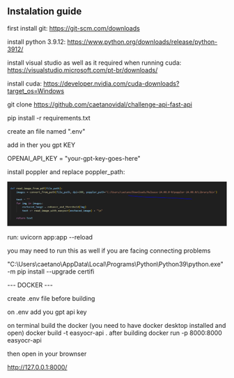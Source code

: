 ## Instalation guide

first install git: 
https://git-scm.com/downloads

install python 3.9.12:
https://www.python.org/downloads/release/python-3912/

install visual studio as well as it required when running cuda:
https://visualstudio.microsoft.com/pt-br/downloads/

install cuda:
https://developer.nvidia.com/cuda-downloads?target_os=Windows

git clone https://github.com/caetanovidal/challenge-api-fast-api

pip install -r requirements.txt

create an file named ".env"

add in ther you gpt KEY

OPENAI_API_KEY = "your-gpt-key-goes-here"

install poppler and replace poppler_path:

![alt text](image.png)

run:
uvicorn app:app --reload 

you may need to run this as well if you are facing connecting problems

"C:\Users\caetano\AppData\Local\Programs\Python\Python39\python.exe" -m pip install --upgrade certifi


--- DOCKER ---

create .env file before building 

on .env add you gpt api key

on terminal build the docker (you need to have docker desktop installed and open)
docker build -t easyocr-api .
after building
docker run -p 8000:8000 easyocr-api

then open in your brownser

http://127.0.0.1:8000/
